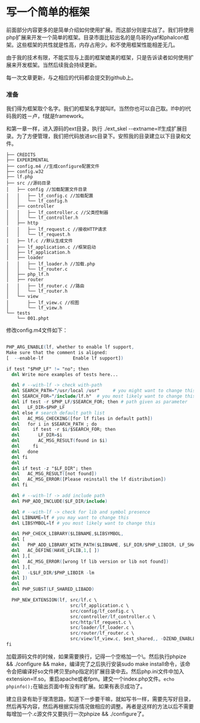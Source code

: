 # 写一个简单的框架

前面部分内容更多的是简单介绍如何使用扩展。而这部分则是实战了。我们将使用php扩展来开发一个简单的框架。目录市面比较出名的是鸟哥的yaf和phalcon框架。这些框架的共性就是性高，内存占用少。和不使用框架性能相差无几。

由于我的技术有限，不能实现与上面的框架媲美的框架，只是告诉读者如何使用扩展来开发框架。当然后续我会持续更新。

每一次文章更新，与之相应的代码都会提交到github上。

### 准备

我们得为框架取个名字。我们的框架名字就叫lf。当然你也可以自己取。lf中的l代码我的姓－卢，f就是framework。

和第一章一样，进入源码的ext目录，执行 ./ext_skel --extname=lf生成扩展目录。为了方便管理，我们把代码放进src目录下。安照我的目录建立以下目录和文件。

```shell
├── CREDITS
├── EXPERIMENTAL
├── config.m4 //生成configure配置文件
├── config.w32 
├── lf.php
├── src //源码目录
│   ├── config //加载配置文件目录
│   │   ├── lf_config.c //加载配置
│   │   └── lf_config.h
│   ├── controller
│   │   ├── lf_controller.c //父类控制器
│   │   └── lf_controller.h
│   ├── http
│   │   ├── lf_request.c //接收HTTP请求
│   │   └── lf_request.h
│   ├── lf.c //默认生成文件
│   ├── lf_application.c //框架启动
│   ├── lf_application.h
│   ├── loader
│   │   ├── lf_loader.h //加载.php
│   │   └── lf_router.c
│   ├── php_lf.h
│   ├── router
│   │   ├── lf_router.c	//路由
│   │   └── lf_router.h
│   └── view
│       ├── lf_view.c //视图
│       └── lf_view.h
└── tests
    └── 001.phpt
```

修改config.m4文件如下：

```m4
 
PHP_ARG_ENABLE(lf, whether to enable lf support,
Make sure that the comment is aligned:
[  --enable-lf           Enable lf support])

if test "$PHP_LF" != "no"; then
  dnl Write more examples of tests here...

  dnl # --with-lf -> check with-path
  dnl SEARCH_PATH="/usr/local /usr"     # you might want to change this
  dnl SEARCH_FOR="/include/lf.h"  # you most likely want to change this
  dnl if test -r $PHP_LF/$SEARCH_FOR; then # path given as parameter
  dnl   LF_DIR=$PHP_LF
  dnl else # search default path list
  dnl   AC_MSG_CHECKING([for lf files in default path])
  dnl   for i in $SEARCH_PATH ; do
  dnl     if test -r $i/$SEARCH_FOR; then
  dnl       LF_DIR=$i
  dnl       AC_MSG_RESULT(found in $i)
  dnl     fi
  dnl   done
  dnl fi
  dnl
  dnl if test -z "$LF_DIR"; then
  dnl   AC_MSG_RESULT([not found])
  dnl   AC_MSG_ERROR([Please reinstall the lf distribution])
  dnl fi

  dnl # --with-lf -> add include path
  dnl PHP_ADD_INCLUDE($LF_DIR/include)

  dnl # --with-lf -> check for lib and symbol presence
  dnl LIBNAME=lf # you may want to change this
  dnl LIBSYMBOL=lf # you most likely want to change this 

  dnl PHP_CHECK_LIBRARY($LIBNAME,$LIBSYMBOL,
  dnl [
  dnl   PHP_ADD_LIBRARY_WITH_PATH($LIBNAME, $LF_DIR/$PHP_LIBDIR, LF_SHARED_LIBADD)
  dnl   AC_DEFINE(HAVE_LFLIB,1,[ ])
  dnl ],[
  dnl   AC_MSG_ERROR([wrong lf lib version or lib not found])
  dnl ],[
  dnl   -L$LF_DIR/$PHP_LIBDIR -lm
  dnl ])
  dnl
  dnl PHP_SUBST(LF_SHARED_LIBADD)

  PHP_NEW_EXTENSION(lf, src/lf.c \
                        src/lf_application.c \
                        src/config/lf_config.c \
                        src/controller/lf_controller.c \
                        src/http/lf_request.c \
                        src/loader/lf_loader.c \
                        src/router/lf_router.c \
                        src/view/lf_view.c, $ext_shared,, -DZEND_ENABLE_STATIC_TSRMLS_CACHE=1)
fi

```

加载源码文件的时候，如果需要换行，记得一个空格加一个\。然后执行phpize && ./configure && make，编译完了之后执行安装sudo make install命令，该命令会把编译好so文件拷贝至php指定的扩展目录中去。然后php.ini文件中加入extension=lf.so。重启apache或者fpm。建交一个index.php文件。`echo phpinfo();`在输出页面中有没有lf扩展。如果有表示成功了。

建立目录有助于理清思路，知道下一步要干嘛，就如写书一样，需要先写好目录，然后再写内容，然后再根据实际情况做相应的调整。再者是这样的方法以后不需要每增加一个.c源文件又要执行一次phpize && ./configure了。